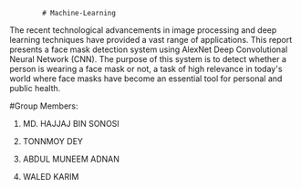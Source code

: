			# Machine-Learning

The recent technological advancements in image processing and deep learning techniques have provided a vast range 
of applications. This report presents a face mask detection system using AlexNet Deep Convolutional Neural Network (CNN). The
purpose of this system is to detect whether a person is wearing a face mask or not, a task of high relevance in today's world where 
face masks have become an essential tool for personal and public health.


#Group Members: 

1. MD. HAJJAJ BIN SONOSI

2. TONNMOY DEY

3. ABDUL MUNEEM ADNAN

4. WALED KARIM
